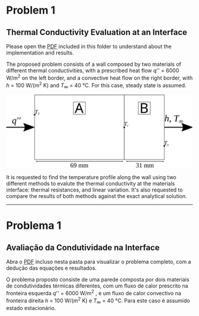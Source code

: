 # Problem 1

## Thermal Conductivity Evaluation at an Interface

Please open the [PDF](https://github.com/ggwadera/cfd-matlab-problems/blob/master/1%20-%20Thermal%20Conductivy%20at%20an%20Interface/Problem%201.pdf) included in this folder to understand about the implementation and results.

The proposed problem consists of a wall composed by two materials
of different thermal conductivities, with a prescribed heat flow *q*'' = 6000 W/m<sup>2</sup>
on the left border, and a convective heat flow on the right border, with *h* = 100 W/(m<sup>2</sup> K) and *T*<sub>∞</sub> = 40 °C. For this case, steady state is assumed.

![Problem representation.](figures/problema.svg)

It is requested to find the temperature profile along the wall using two different methods to evalute the thermal conductivity at the materials interface: thermal resistances, and linear variation. It's also requested to compare the results of both methods against the exact analytical solution.

---

# Problema 1

## Avaliação da Condutividade na Interface

Abra o [PDF](https://github.com/ggwadera/cfd-matlab-problems/blob/master/1%20-%20Thermal%20Conductivy%20at%20an%20Interface/Problema%201%20(PT-BR).pdf) incluso nesta pasta para visualizar o problema completo, com a dedução das equações e resultados.

O problema proposto consiste de uma parede composta por dois materiais de condutividades térmicas diferentes, com um fluxo de calor prescrito na fronteira esquerda *q*'' = 6000 W/m<sup>2</sup>
, e um fluxo de calor convectivo na fronteira direita *h* = 100 W/(m<sup>2</sup> K) e *T*<sub>∞</sub> = 40 °C. Para este caso é assumido estado estacionário.
